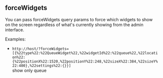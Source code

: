 ## forceWidgets

You can pass forceWidgets query params to force which widgets to show on the screen regardless of what's currently
showing from the admin interface.

Examples: 
- `http://host/?forceWidgets=[{%22type%22:%22QueueWidget%22,%22widgetId%22:%22queue%22,%22location%22:{%22positionX%22:1520,%22positionY%22:248,%22sizeX%22:384,%22sizeY%22:400},%22settings%22:{}}]`  
   show only queue
